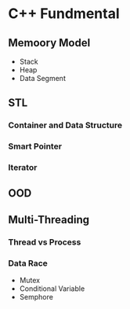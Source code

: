 # C++ Fundmental

## Memoory Model
* Stack
* Heap
* Data Segment

## STL
### Container and Data Structure

### Smart Pointer

### Iterator


## OOD


## Multi-Threading

### Thread vs Process

### Data Race
* Mutex
* Conditional Variable
* Semphore
